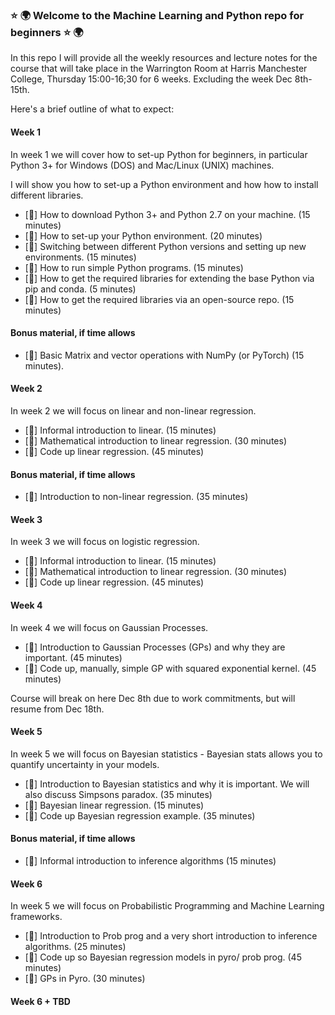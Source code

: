 
### :star: :earth_africa: Welcome to the Machine Learning and Python repo for beginners :star: :earth_africa: ###

In this repo I will provide all the weekly resources and lecture notes for the course that will take place in the
Warrington Room at Harris Manchester College, Thursday 15:00-16;30 for 6 weeks. Excluding the week Dec 8th-15th. 

Here's a brief outline of what to expect:

#### Week 1 ####

In week 1 we will cover how to set-up Python for beginners, in particular Python 3+ for Windows (DOS) and Mac/Linux (UNIX) machines. 

I will show you how to set-up a Python environment and how how to install different libraries. 
 
- [:seedling:] How to download Python 3+ and Python 2.7 on your machine. (15 minutes)
- [:seedling:] How to set-up your Python environment. (20 minutes)
- [:seedling:] Switching between different Python versions and setting up new environments. (15 minutes)
- [:seedling:] How to run simple Python programs. (15 minutes)
- [:seedling:] How to get the required libraries for extending the base Python via pip and conda. (5 minutes)
- [:seedling:] How to get the required libraries via an open-source repo. (15 minutes)

#### Bonus material, if time allows ####

- [:seedling:] Basic Matrix and vector operations with NumPy (or PyTorch) (15 minutes). 

#### Week 2 ####

In week 2 we will focus on linear and non-linear regression. 

- [:seedling:] Informal introduction to linear. (15 minutes)
- [:seedling:] Mathematical introduction to linear regression. (30 minutes)
- [:seedling:] Code up linear regression. (45 minutes)

#### Bonus material, if time allows ###

- [:seedling:] Introduction to non-linear regression. (35 minutes)


#### Week 3 ####

In week 3 we will focus on logistic regression. 

- [:seedling:] Informal introduction to linear. (15 minutes)
- [:seedling:] Mathematical introduction to linear regression. (30 minutes)
- [:seedling:] Code up linear regression. (45 minutes)

#### Week 4 ####

In week 4 we will focus on Gaussian Processes.

- [:seedling:] Introduction to Gaussian Processes (GPs) and why they are important. (45 minutes)
- [:seedling:] Code up, manually, simple GP with squared exponential kernel. (45 minutes)

Course will break on here Dec 8th due to work commitments, but will resume from Dec 18th. 

#### Week 5 ####

In week 5 we will focus on Bayesian statistics - Bayesian stats allows you to quantify uncertainty in your models.

- [:seedling:] Introduction to Bayesian statistics and why it is important. We will also discuss Simpsons paradox. (35 minutes)
- [:seedling:] Bayesian linear regression. (15 minutes)
- [:seedling:] Code up Bayesian regression example. (35 minutes)

#### Bonus material, if time allows ###

- [:seedling:] Informal introduction to inference algorithms (15 minutes)


#### Week 6 ####

In week 5 we will focus on Probabilistic Programming and Machine Learning frameworks.

- [:seedling:] Introduction to Prob prog and a very short introduction to inference algorithms. (25 minutes)
- [:seedling:] Code up so Bayesian regression models in pyro/ prob prog. (45 minutes)
- [:seedling:] GPs in Pyro. (30 minutes)



#### Week 6 + TBD ####


